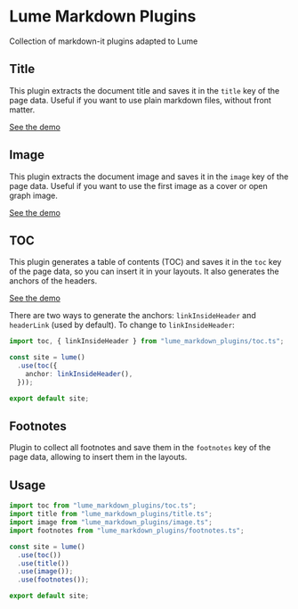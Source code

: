 # Lume Markdown Plugins

Collection of markdown-it plugins adapted to Lume

## Title

This plugin extracts the document title and saves it in the `title` key of the
page data. Useful if you want to use plain markdown files, without front matter.

[See the demo](title/demo/)

## Image

This plugin extracts the document image and saves it in the `image` key of the
page data. Useful if you want to use the first image as a cover or open graph
image.

[See the demo](image/demo/)

## TOC

This plugin generates a table of contents (TOC) and saves it in the `toc` key of
the page data, so you can insert it in your layouts. It also generates the
anchors of the headers.

[See the demo](toc/demo/)

There are two ways to generate the anchors: `linkInsideHeader` and `headerLink`
(used by default). To change to `linkInsideHeader`:

```ts
import toc, { linkInsideHeader } from "lume_markdown_plugins/toc.ts";

const site = lume()
  .use(toc({
    anchor: linkInsideHeader(),
  }));

export default site;
```

## Footnotes

Plugin to collect all footnotes and save them in the `footnotes` key of the page
data, allowing to insert them in the layouts.

## Usage

```ts
import toc from "lume_markdown_plugins/toc.ts";
import title from "lume_markdown_plugins/title.ts";
import image from "lume_markdown_plugins/image.ts";
import footnotes from "lume_markdown_plugins/footnotes.ts";

const site = lume()
  .use(toc())
  .use(title())
  .use(image());
  .use(footnotes());

export default site;
```
